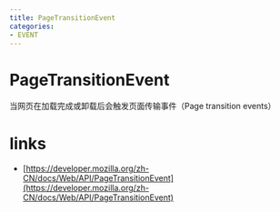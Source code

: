 ```yaml
---
title: PageTransitionEvent
categories: 
- EVENT
---
```


# PageTransitionEvent

当网页在加载完成或卸载后会触发页面传输事件（Page transition events）

# links

- [https://developer.mozilla.org/zh-CN/docs/Web/API/PageTransitionEvent](https://developer.mozilla.org/zh-CN/docs/Web/API/PageTransitionEvent)